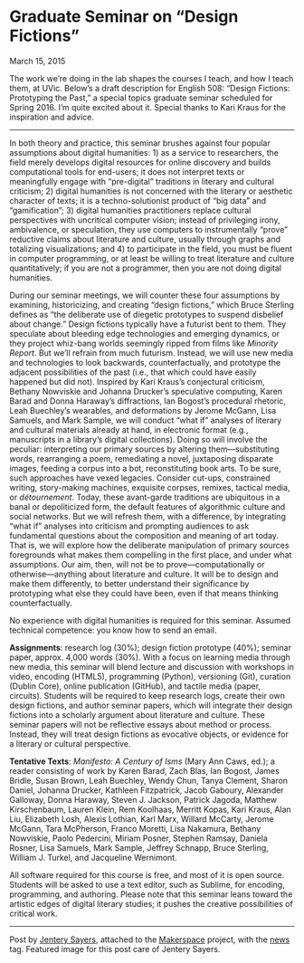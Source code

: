 # Graduate Seminar on “Design Fictions”

March 15, 2015

<p>The work we&#8217;re doing in the lab shapes the courses I teach, and how I teach them, at UVic. Below&#8217;s a draft description for English 508: &#8220;Design Fictions: Prototyping the Past,&#8221; a special topics graduate seminar scheduled for Spring 2016. I&#8217;m quite excited about it. Special thanks to Kari Kraus for the inspiration and advice.</p>
<hr />
<p>In both theory and practice, <span class="pullquote">this seminar brushes against four popular assumptions about digital humanities</span>: 1) as a service to researchers, the field merely develops digital resources for online discovery and builds computational tools for end-users; it does not interpret texts or meaningfully engage with “pre-digital” traditions in literary and cultural criticism; 2) digital humanities is not concerned with the literary or aesthetic character of texts; it is a techno-­solutionist product of “big data” and “gamification”; 3) digital humanities practitioners replace cultural perspectives with uncritical computer vision; instead of privileging irony, ambivalence, or speculation, they use computers to instrumentally “prove” reductive claims about literature and culture, usually through graphs and totalizing visualizations; and 4) to participate in the field, you must be fluent in computer programming, or at least be willing to treat literature and culture quantitatively; if you are not a programmer, then you are not doing digital humanities.</p>
<p>During our seminar meetings, we will counter these four assumptions by examining, historicizing, and creating “design fictions,” which Bruce Sterling defines as “the deliberate use of diegetic prototypes to suspend disbelief about change.” Design fictions typically have a futurist bent to them. They speculate about bleeding edge technologies and emerging dynamics, or they project whiz-bang worlds seemingly ripped from films like <em>Minority Report</em>. But we’ll refrain from much futurism. Instead, <span class="pullquote">we will use new media and technologies to look backwards, counterfactually, and prototype the adjacent possibilities of the past</span> (i.e., that which could have easily happened but did not). Inspired by Kari Kraus’s conjectural criticism, Bethany Nowviskie and Johanna Drucker’s speculative computing, Karen Barad and Donna Haraway’s diffractions, Ian Bogost’s procedural rhetoric, Leah Buechley’s wearables, and deformations by Jerome McGann, Lisa Samuels, and Mark Sample, we will conduct “what if” analyses of literary and cultural materials already at hand, in electronic format (e.g., manuscripts in a library’s digital collections). Doing so will involve the peculiar: interpreting our primary sources by altering them—substituting words, rearranging a poem, remediating a novel, juxtaposing disparate images, feeding a corpus into a bot, reconstituting book arts. To be sure, such approaches have vexed legacies. Consider cut-ups, constrained writing, story-making machines, exquisite corpses, remixes, tactical media, or <em>détournement</em>. Today, these avant-garde traditions are ubiquitous in a banal or depoliticized form, the default features of algorithmic culture and social networks. But we will refresh them, with a difference, by integrating “what if” analyses into criticism and prompting audiences to ask fundamental questions about the composition and meaning of art today. That is, we will explore how the deliberate manipulation of primary sources foregrounds what makes them compelling in the first place, and under what assumptions. Our aim, then, will not be to prove—computationally or otherwise—anything about literature and culture. It will be to design and make them differently, to better understand their significance by prototyping what else they could have been, even if that means thinking counterfactually.</p>
<p>No experience with digital humanities is required for this seminar. Assumed technical competence: you know how to send an email.</p>
<p><strong>Assignments</strong>: research log (30%); design fiction prototype (40%); seminar paper, approx. 4,000 words (30%). With a focus on learning media through new media, this seminar will blend lecture and discussion with workshops in video, encoding (HTML5), programming (Python), versioning (Git), curation (Dublin Core), online publication (GitHub), and tactile media (paper, circuits). Students will be required to keep research logs, create their own design fictions, and author seminar papers, which will integrate their design fictions into a scholarly argument about literature and culture. <span class="pullquote">These seminar papers will not be reflective essays about method or process.</span> Instead, they will treat design fictions as evocative objects, or evidence for a literary or cultural perspective.</p>
<p><strong>Tentative Texts</strong>: <em>Manifesto: A Century of Isms</em> (Mary Ann Caws, ed.); a reader consisting of work by Karen Barad, Zach Blas, Ian Bogost, James Bridle, Susan Brown, Leah Buechley, Wendy Chun, Tanya Clement, Sharon Daniel, Johanna Drucker, Kathleen Fitzpatrick, Jacob Gaboury, Alexander Galloway, Donna Haraway, Steven J. Jackson, Patrick Jagoda, Matthew Kirschenbaum, Lauren Klein, Rem Koolhaas, Merritt Kopas, Kari Kraus, Alan Liu, Elizabeth Losh, Alexis Lothian, Karl Marx, Willard McCarty, Jerome McGann, Tara McPherson, Franco Moretti, Lisa Nakamura, Bethany Nowviskie, Paolo Pedercini, Miriam Posner, Stephen Ramsay, Daniela Rosner, Lisa Samuels, Mark Sample, Jeffrey Schnapp, Bruce Sterling, William J. Turkel, and Jacqueline Wernimont.</p>
<p>All software required for this course is free, and most of it is open source. Students will be asked to use a text editor, such as Sublime, for encoding, programming, and authoring. Please note that this seminar leans toward the artistic edges of digital literary studies; it pushes the creative possibilities of critical work.</p>
<hr />
<p>Post by <a title="learn more" href="http://maker.uvic.ca/author/admin/">Jentery Sayers</a>, attached to the <a title="learn more" href="http://maker.uvic.ca/category/makerspace/">Makerspace</a> project, with the <a title="learn more" href="http://maker.uvic.ca/tag/news/">news</a> tag. Featured image for this post care of Jentery Sayers.</p>
